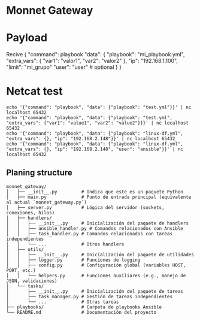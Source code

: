 # Monnet Gateway

# Payload

Recive
{
    "command": playbook
    "data": {
        "playbook": "mi_playbook.yml",
        "extra_vars": {
            "var1": "valor1",
            "var2": "valor2"
        },
        "ip": "192.168.1.100",
        "limit": "mi_grupo"
        "user": "user" # optional
    }
}

# Netcat test

```
echo '{"command": "playbook", "data": {"playbook": "test.yml"}}' | nc localhost 65432
echo '{"command": "playbook", "data": {"playbook": "test.yml", "extra_vars": {"var1": "value1", "var2": "value2"}}}' | nc localhost 65432
echo '{"command": "playbook", "data": {"playbook": "linux-df.yml", "extra_vars": {}, "ip": "192.168.2.148"}}' | nc localhost 65432
echo '{"command": "playbook", "data": {"playbook": "linux-df.yml", "extra_vars": {}, "ip": "192.168.2.148", "user": "ansible"}}' | nc localhost 65432
```

## Planing structure

```
monnet_gateway/
│   ├── __init__.py         # Indica que este es un paquete Python
│   ├── main.py             # Punto de entrada principal (equivalente al actual `monnet_gateway.py`)
│   ├── server.py           # Lógica del servidor (sockets, conexiones, hilos)
│   ├── handlers/
│   │   ├── __init__.py     # Inicialización del paquete de handlers
│   │   ├── ansible_handler.py # Comandos relacionados con Ansible
│   │   ├── task_handler.py # Comandos relacionados con tareas independientes
│   │   └── ...             # Otros handlers
│   ├── utils/
│   │   ├── __init__.py     # Inicialización del paquete de utilidades
│   │   ├── logger.py       # Funciones de logging
│   │   ├── config.py       # Configuración global (variables HOST, PORT, etc.)
│   │   └── helpers.py      # Funciones auxiliares (e.g., manejo de JSON, validaciones)
│   └── tasks/
│       ├── __init__.py     # Inicialización del paquete de tareas
│       ├── task_manager.py # Gestión de tareas independientes
│       └── ...             # Otras tareas
├── playbooks/              # Carpeta de playbooks Ansible
└── README.md               # Documentación del proyecto
```